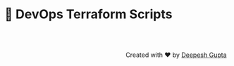 # 🚀 **DevOps Terraform Scripts**



<br><br>

<p align="right"> Created with ❤️ by <a href="https://linkedin.com/in/deepeshmlgupta">Deepesh Gupta</a></p>
